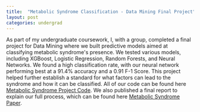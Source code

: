 ```yaml
---
title:  "Metabolic Syndrome Classification - Data Mining Final Project"
layout: post
categories: undergrad
---
```


As part of my undergraduate coursework, I, with a group, completed a final project for Data Mining where we built predictive models
aimed at classifying metabolic syndrome's presence. We tested various models, including XGBoost, Logistic Regression, Random Forests, 
and Neural Networks. We found a high classification rate, with our neural network performing best at a 91.4% accuracy and 
a 0.91 F-1 Score. This project helped further establish a standard for what factors can lead to the syndrome and how it can be classified.
All of our code can be found here [Metabolic Syndrome Project Code](https://github.com/ajaypatel-8/CSC240FinalProject). We also published
a final report to explain our full process, which can be found here [Metabolic Syndrome Paper](https://github.com/ajaypatel-8/ajaypatel-8.github.io/blob/master/Final_Project.pdf). 
